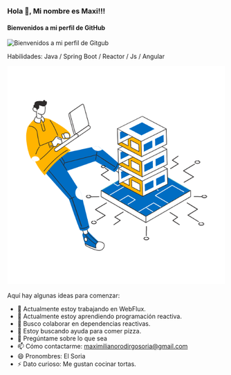 ### Hola 👋, Mi nombre es Maxi!!!
#### Bienvenidos a mi perfil de GitHub

![Bienvenidos a mi perfil de Gitgub](https://i.postimg.cc/PxXFMZpq/code.png)


Habilidades: Java / Spring Boot / Reactor / Js / Angular



![gif](images/gif/60424-web-hosting.gif)


Aquí hay algunas ideas para comenzar:

- 🔭 Actualmente estoy trabajando en WebFlux.
- 🌱 Actualmente estoy aprendiendo programación reactiva.
- 👯 Busco colaborar en dependencias reactivas.
- 🤔 Estoy buscando ayuda para comer pizza.
- 💬 Pregúntame sobre lo que sea
- 📫 Cómo contactarme: maximilianorodirgosoria@gmail.com
- 😄 Pronombres: El Soria
- ⚡ Dato curioso: Me gustan cocinar tortas.

